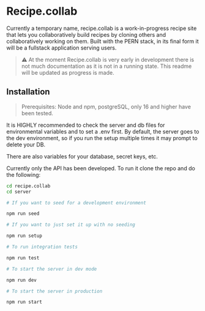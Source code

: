 # Recipe.collab

Currently a temporary name, recipe.collab is a work-in-progress recipe site that lets you collaboratively build recipes by cloning others and collaboratively working on them. Built with the PERN stack, in its final form it will be a fullstack application serving users.



> ⚠️ At the moment Recipe.collab is very early in development there is not much documentation as it is not in a running state. This readme will be updated as progress is made.


## Installation 

> Prerequisites: Node and npm, postgreSQL, only 16 and higher have been tested.

It is HIGHLY recommended to check the server and db files for environmental variables and to set a .env first. By default, the server goes to the dev environment, so if you run the setup multiple times it may prompt to delete your DB.

There are also variables for your database, secret keys, etc.

Currently only the API has been developed. To run it clone the repo and do the following:


```bash
cd recipe.collab
cd server

# If you want to seed for a development environment

npm run seed

# If you want to just set it up with no seeding

npm run setup

# To run integration tests

npm run test

# To start the server in dev mode

npm run dev

# To start the server in production

npm run start
```
